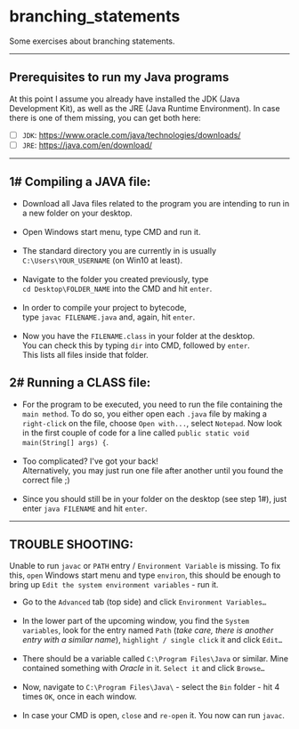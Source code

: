 # branching_statements

Some exercises about branching statements.

---
## Prerequisites to run my Java programs

At this point I assume you already have installed the JDK
(Java Development Kit), as well as the JRE (Java Runtime Environment).
In case there is one of them missing, you can get both here:

- [ ] `JDK`: https://www.oracle.com/java/technologies/downloads/
- [ ] `JRE`: https://java.com/en/download/

---
## 1# Compiling a JAVA file:

-   Download all Java files related to the program you are intending to run in
    a new folder on your desktop.
    <br/><br/>
-   Open Windows start menu, type CMD and run it.
    <br/><br/>
-   The standard directory you are currently in is usually<br/>
    `C:\Users\YOUR_USERNAME` (on Win10 at least).
    <br/><br/>
-   Navigate to the folder you created previously, type<br/>
    `cd Desktop\FOLDER_NAME` into the CMD and hit `enter`.
    <br/><br/>
-   In order to compile your project to bytecode,<br/>
    type `javac FILENAME.java` and, again, hit `enter`.
    <br/><br/>
-   Now you have the `FILENAME.class` in your folder at the desktop.<br/>
    You can check this by typing `dir` into CMD, followed by `enter`.<br/>
    This lists all files inside that folder.

## 2# Running a CLASS file:
-   For the program to be executed, you need to run the file containing the
    `main method`. To do so, you either open each `.java` file by  making a
    `right-click` on the file, choose `Open with...`, select `Notepad`.
    Now look in the first couple of code for a line called
    `public static void main(String[] args) {`.
    <br/><br/>
- Too complicated? I've got your back!<br/>
  Alternatively, you may just run one file after another until you found the
  correct file ;)
  <br/><br/>
- Since you should still be in your folder on the desktop (see step 1#),
  just enter `java FILENAME` and hit `enter`.
---
## TROUBLE SHOOTING:

Unable to run `javac` or `PATH` entry / `Environment Variable` is missing.
To fix this, `open` Windows start menu and type `environ`, this should be
enough to bring up `Edit the system environment variables` - run it.

-   Go to the `Advanced` tab (top side) and click `Environment Variables…`
    <br/><br/>
-   In the lower part of the upcoming window, you find the `System variables`,
    look for the entry named `Path` (*take care, there is another entry with a similar name*),
    `highlight / single click` it and click `Edit…`
    <br/><br/>
-   There should be a variable called `C:\Program Files\Java` or similar.
    Mine contained something with *Oracle* in it. `Select it` and click `Browse…`
    <br/><br/>
-   Now, navigate to `C:\Program Files\Java\` - select the `Bin` folder -
    hit 4 times `OK`, once  in each window.
    <br/><br/>
-   In case your CMD is open, `close` and `re-open` it. You now can run `javac`.